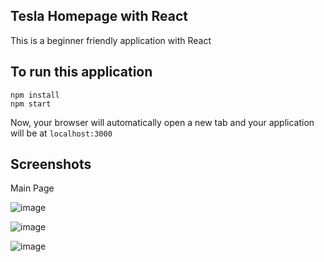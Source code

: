 ## Tesla Homepage with React
This is a beginner friendly application with React

## To run this application
```
npm install
npm start
```
Now, your browser will automatically open a new tab and your application will be at  ```localhost:3000```

## Screenshots

Main Page

![image](https://user-images.githubusercontent.com/45379824/117116699-4cd5eb00-adac-11eb-9c7b-afae7ffa0756.png)

![image](https://user-images.githubusercontent.com/45379824/117116815-72fb8b00-adac-11eb-8d58-b1a7cd096ea3.png)

![image](https://user-images.githubusercontent.com/45379824/117116888-860e5b00-adac-11eb-84f2-8aadf9803825.png)
